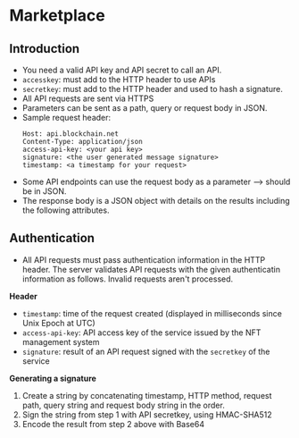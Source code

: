 # Marketplace

## Introduction
- You need a valid API key and API secret to call an API.
- `accesskey`: must add to the HTTP header to use APIs
- `secretkey`: must add to the HTTP header and used to hash a signature.
- All API requests are sent via HTTPS
- Parameters can be sent as a path, query or request body in JSON.
- Sample request header:
  ```http
  Host: api.blockchain.net
  Content-Type: application/json
  access-api-key: <your api key>
  signature: <the user generated message signature>
  timestamp: <a timestamp for your request>
  ```
- Some API endpoints can use the request body as a parameter --> should be in JSON.
- The response body is a JSON object with details on the results including the following attributes.

## Authentication
- All API requests must pass authentication information in the HTTP header. The server validates API requests with the given authenticatin information as follows. Invalid requests aren't processed.

__Header__
  - `timestamp`: time of the request created (displayed in milliseconds since Unix Epoch at UTC)
  - `access-api-key`: API access key of the service issued by the NFT management system
  - `signature`: result of an API request signed with the `secretkey` of the service

__Generating a signature__
  1. Create a string by concatenating timestamp, HTTP method, request path, query string and request body string in the order.
  2. Sign the string from step 1 with API secretkey, using HMAC-SHA512
  3. Encode the result from step 2 above with Base64